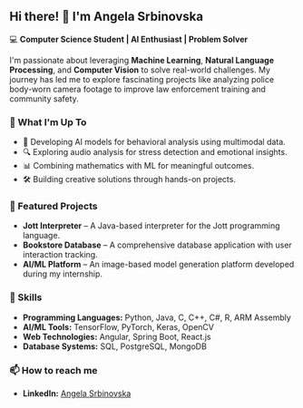 ## Hi there! 👋 I'm Angela Srbinovska

💻 **Computer Science Student | AI Enthusiast | Problem Solver**  

I'm passionate about leveraging **Machine Learning**, **Natural Language Processing**, and **Computer Vision** to solve real-world challenges. My journey has led me to explore fascinating projects like analyzing police body-worn camera footage to improve law enforcement training and community safety.

### 🌟 What I'm Up To
- 🧠 Developing AI models for behavioral analysis using multimodal data.
- 🔍 Exploring audio analysis for stress detection and emotional insights.
- 📊 Combining mathematics with ML for meaningful outcomes.
- 🛠️ Building creative solutions through hands-on projects.

### 🚀 Featured Projects
- **Jott Interpreter** – A Java-based interpreter for the Jott programming language.
- **Bookstore Database** – A comprehensive database application with user interaction tracking.
- **AI/ML Platform** – An image-based model generation platform developed during my internship.

### 🎯 Skills
- **Programming Languages:** Python, Java, C, C++, C#, R, ARM Assembly
- **AI/ML Tools:** TensorFlow, PyTorch, Keras, OpenCV
- **Web Technologies:** Angular, Spring Boot, React.js
- **Database Systems:** SQL, PostgreSQL, MongoDB

### 📫 How to reach me
- **LinkedIn:** [Angela Srbinovska](https://www.linkedin.com/in/angela-srbinovska-8a565b249/)
